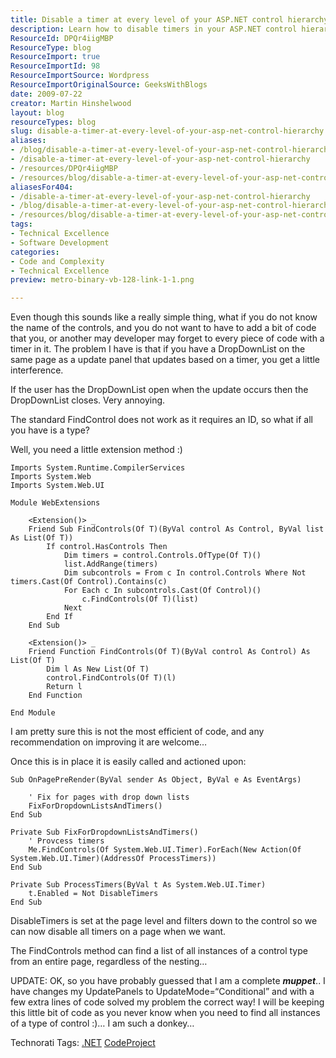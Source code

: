 ```yaml
---
title: Disable a timer at every level of your ASP.NET control hierarchy
description: Learn how to disable timers in your ASP.NET control hierarchy effortlessly. Discover a simple extension method to enhance user experience on your web pages!
ResourceId: DPQr4iigMBP
ResourceType: blog
ResourceImport: true
ResourceImportId: 98
ResourceImportSource: Wordpress
ResourceImportOriginalSource: GeeksWithBlogs
date: 2009-07-22
creator: Martin Hinshelwood
layout: blog
resourceTypes: blog
slug: disable-a-timer-at-every-level-of-your-asp-net-control-hierarchy
aliases:
- /blog/disable-a-timer-at-every-level-of-your-asp-net-control-hierarchy
- /disable-a-timer-at-every-level-of-your-asp-net-control-hierarchy
- /resources/DPQr4iigMBP
- /resources/blog/disable-a-timer-at-every-level-of-your-asp-net-control-hierarchy
aliasesFor404:
- /disable-a-timer-at-every-level-of-your-asp-net-control-hierarchy
- /blog/disable-a-timer-at-every-level-of-your-asp-net-control-hierarchy
- /resources/blog/disable-a-timer-at-every-level-of-your-asp-net-control-hierarchy
tags:
- Technical Excellence
- Software Development
categories:
- Code and Complexity
- Technical Excellence
preview: metro-binary-vb-128-link-1-1.png

---
```

Even though this sounds like a really simple thing, what if you do not know the name of the controls, and you do not want to have to add a bit of code that you, or another may developer may forget to every piece of code with a timer in it. The problem I have is that if you have a DropDownList on the same page as a update panel that updates based on a timer, you get a little interference.

If the user has the DropDownList open when the update occurs then the DropDownList closes. Very annoying.

The standard FindControl does not work as it requires an ID, so what if all you have is a type?

Well, you need a little extension method :)

```
Imports System.Runtime.CompilerServices
Imports System.Web
Imports System.Web.UI

Module WebExtensions

    <Extension()> _
    Friend Sub FindControls(Of T)(ByVal control As Control, ByVal list As List(Of T))
        If control.HasControls Then
            Dim timers = control.Controls.OfType(Of T)()
            list.AddRange(timers)
            Dim subcontrols = From c In control.Controls Where Not timers.Cast(Of Control).Contains(c)
            For Each c In subcontrols.Cast(Of Control)()
                c.FindControls(Of T)(list)
            Next
        End If
    End Sub

    <Extension()> _
    Friend Function FindControls(Of T)(ByVal control As Control) As List(Of T)
        Dim l As New List(Of T)
        control.FindControls(Of T)(l)
        Return l
    End Function

End Module
```

I am pretty sure this is not the most efficient of code, and any recommendation on improving it are welcome…

Once this is in place it is easily called and actioned upon:

```
Sub OnPagePreRender(ByVal sender As Object, ByVal e As EventArgs)

    ' Fix for pages with drop down lists
    FixForDropdownListsAndTimers()
End Sub

Private Sub FixForDropdownListsAndTimers()
    ' Provcess timers
    Me.FindControls(Of System.Web.UI.Timer).ForEach(New Action(Of System.Web.UI.Timer)(AddressOf ProcessTimers))
End Sub

Private Sub ProcessTimers(ByVal t As System.Web.UI.Timer)
    t.Enabled = Not DisableTimers
End Sub
```

DisableTimers is set at the page level and filters down to the control so we can now disable all timers on a page when we want.

The FindControls method can find a list of all instances of a control type from an entire page, regardless of the nesting…

UPDATE: OK, so you have probably guessed that I am a complete **_muppet_**.. I have changes my UpdatePanels to UpdateMode=“Conditional” and with a few extra lines of code solved my problem the correct way! I will be keeping this little bit of code as you never know when you need to find all instances of a type of control :)… I am such a donkey…

Technorati Tags: [.NET](http://technorati.com/tags/.NET) [CodeProject](http://technorati.com/tags/CodeProject)
